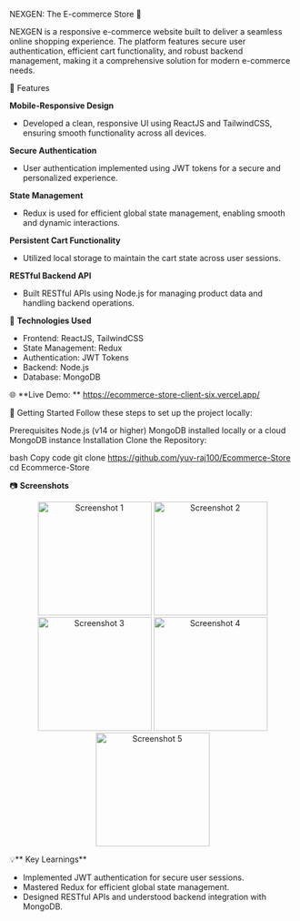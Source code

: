 NEXGEN: The E-commerce Store 🛒

NEXGEN is a responsive e-commerce website built to deliver a seamless online shopping experience. The platform features secure user authentication, efficient cart functionality, and robust backend management, making it a comprehensive solution for modern e-commerce needs.

🌟 Features

**Mobile-Responsive Design**
  - Developed a clean, responsive UI using ReactJS and TailwindCSS, ensuring smooth functionality across all devices.

**Secure Authentication**
  - User authentication implemented using JWT tokens for a secure and personalized experience.
    
**State Management**
  - Redux is used for efficient global state management, enabling smooth and dynamic interactions.
    
**Persistent Cart Functionality**
  - Utilized local storage to maintain the cart state across user sessions.
    
**RESTful Backend API**
  - Built RESTful APIs using Node.js for managing product data and handling backend operations.
    
🚀 **Technologies Used**

  - Frontend: ReactJS, TailwindCSS
  - State Management: Redux
  - Authentication: JWT Tokens
  - Backend: Node.js
  - Database: MongoDB
    
🌐 **Live Demo: ** https://ecommerce-store-client-six.vercel.app/


📖 Getting Started
Follow these steps to set up the project locally:

Prerequisites
Node.js (v14 or higher)
MongoDB installed locally or a cloud MongoDB instance
Installation
Clone the Repository:

bash
Copy code
git clone https://github.com/yuv-raj100/Ecommerce-Store
cd Ecommerce-Store

📷 **Screenshots**

<p align="center">
  <img src="https://github.com/user-attachments/assets/61ff320e-37b9-4d39-84db-888792b145e1" alt="Screenshot 1" width="200"/>
  <img src="https://github.com/user-attachments/assets/9f4728ce-1041-483b-b6f3-2e7d533a4f02" alt="Screenshot 2" width="200"/>
  <img src="https://github.com/user-attachments/assets/148bff63-1fe5-47cb-ade3-f871e6536526" alt="Screenshot 3" width="200"/>
  <img src="https://github.com/user-attachments/assets/9ed7e364-df26-42dd-9e1e-a375a72efd9a" alt="Screenshot 4" width="200"/>
  <img src="https://github.com/user-attachments/assets/956c9976-24f3-4526-847f-5598e61972b9" alt="Screenshot 5" width="200"/>
</p>

💡** Key Learnings**
  - Implemented JWT authentication for secure user sessions.
  - Mastered Redux for efficient global state management.
  - Designed RESTful APIs and understood backend integration with MongoDB.

